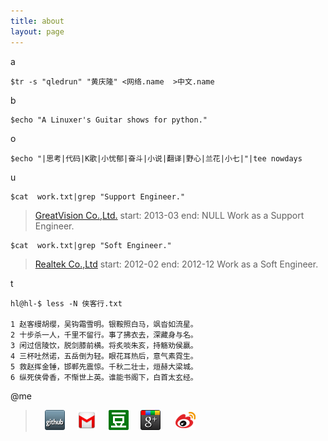 ```yaml
---
title: about
layout: page
---
```


a
>
	$tr -s "qledrun" "黄庆隆" <网络.name  >中文.name

b
>
	$echo "A Linuxer's Guitar shows for python."

o
>
	$echo "|思考|代码|K歌|小忧郁|奋斗|小说|翻译|野心|兰花|小七|"|tee nowdays

u
>      
	$cat  work.txt|grep "Support Engineer."
   >[GreatVision Co.,Ltd.](http://www.gvtv.com.cn)
    start: 2013-03  end: NULL  Work as a Support Engineer.
>
	$cat  work.txt|grep "Soft Engineer."
   >[Realtek Co.,Ltd](http://www.realtek.com.tw)
    start: 2012-02  end: 2012-12 Work as a Soft Engineer.

t
>
	hl@hl-$ less -N 侠客行.txt

	1 赵客缦胡缨，吴钩霜雪明。银鞍照白马，飒沓如流星。
	2 十步杀一人，千里不留行。事了拂衣去，深藏身与名。
	3 闲过信陵饮，脱剑膝前横。将炙啖朱亥，持觞劝侯嬴。
	4 三杯吐然诺，五岳倒为轻。眼花耳热后，意气素霓生。
	5 救赵挥金锤，邯郸先震惊。千秋二壮士，烜赫大梁城。
	6 纵死侠骨香，不惭世上英。谁能书阁下，白首太玄经。

@me
><span><a title="Github项目" style="padding-left:15px;" href="https://github.com/edrun"><img src ="/images/github.png"/></a></span>
 <span><a title="给我发email(Gmail)" style="padding-left:15px;" href="mailto:qledrun@gmail.com"><img src ="/images/gmail.png"/></a></span>
 <span><a title="豆瓣网" style="padding-left:15px;" href="http://www.douban.com/people/50127625/"><img src ="/images/douban.png"/></a></span>
 <span><a title="Google+" style="padding-left:15px;" href="https://plus.google.com/u/0/116057609163918027040/posts"><img src ="/images/gg.png"/></a></span>
 <span><a title="新浪微博"  style="padding-left:20px;" href="http://weibo.com/1888855315/profile?from=profile&wvr=5&loc=tabprofile#profile_tab"><img src ="/images/sina.png"/></a></span>































